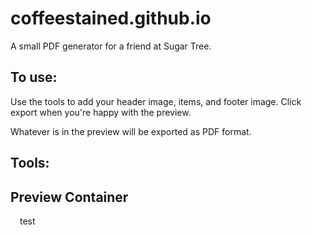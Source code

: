# coffeestained.github.io
A small PDF generator for a friend at Sugar Tree.

## To use:

Use the tools to add your header image, items, and footer image. Click export when you're happy with the preview.

Whatever is in the preview will be exported as PDF format.

## Tools:



## Preview Container
<div style="margin: 15px; border: 1pm solid black; aspect-ratio: 1 / 1.41421; width: 100%;">
    test
</div>
